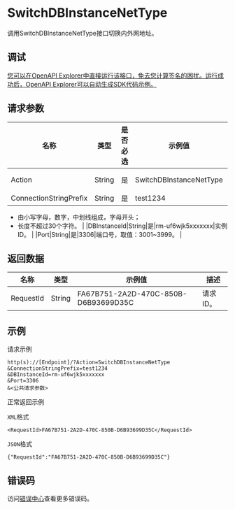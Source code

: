 # SwitchDBInstanceNetType

调用SwitchDBInstanceNetType接口切换内外网地址。

## 调试

[您可以在OpenAPI Explorer中直接运行该接口，免去您计算签名的困扰。运行成功后，OpenAPI Explorer可以自动生成SDK代码示例。](https://api.aliyun.com/#product=gpdb&api=SwitchDBInstanceNetType&type=RPC&version=2016-05-03)

## 请求参数

|名称|类型|是否必选|示例值|描述|
|--|--|----|---|--|
|Action|String|是|SwitchDBInstanceNetType|系统规定参数。取值：SwitchDBInstanceNetType。 |
|ConnectionStringPrefix|String|是|test1234|自定义连接地址的前辍：

 -   由小写字母，数字，中划线组成，字母开头；
-   长度不超过30个字符。 |
|DBInstanceId|String|是|rm-uf6wjk5xxxxxxx|实例ID。 |
|Port|String|是|3306|端口号，取值：3001~3999。 |

## 返回数据

|名称|类型|示例值|描述|
|--|--|---|--|
|RequestId|String|FA67B751-2A2D-470C-850B-D6B93699D35C|请求ID。 |

## 示例

请求示例

```
http(s)://[Endpoint]/?Action=SwitchDBInstanceNetType
&ConnectionStringPrefix=test1234
&DBInstanceId=rm-uf6wjk5xxxxxxx
&Port=3306
&<公共请求参数>
```

正常返回示例

`XML`格式

```
<RequestId>FA67B751-2A2D-470C-850B-D6B93699D35C</RequestId>
```

`JSON`格式

```
{"RequestId":"FA67B751-2A2D-470C-850B-D6B93699D35C"}
```

## 错误码

访问[错误中心](https://error-center.alibabacloud.com/status/product/gpdb)查看更多错误码。

